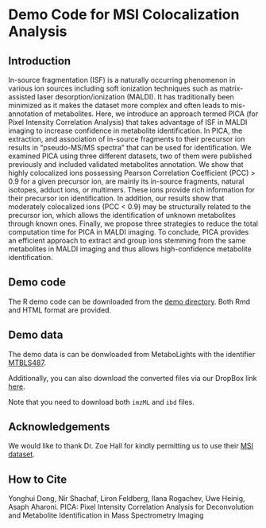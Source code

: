 # Demo Code for MSI Colocalization Analysis

## Introduction

In-source fragmentation (ISF) is a naturally occurring phenomenon in various ion sources including soft ionization techniques such as matrix-assisted laser desorption/ionization (MALDI). It has traditionally been minimized as it makes the dataset more complex and often leads to mis-annotation of metabolites. Here, we introduce an approach termed PICA (for Pixel Intensity Correlation Analysis) that takes advantage of ISF in MALDI imaging to increase confidence in metabolite identification. In PICA, the extraction, and association of in-source fragments to their precursor ion results in “pseudo-MS/MS spectra” that can be used for identification. We examined PICA using three different datasets, two of them were published previously and included validated metabolites annotation. We show that highly colocalized ions possessing Pearson Correlation Coefficient (PCC) > 0.9 for a given precursor ion, are mainly its in-source fragments, natural isotopes, adduct ions, or multimers. These ions provide rich information for their precursor ion identification. In addition, our results show that moderately colocalized ions (PCC < 0.9) may be structurally related to the precursor ion, which allows the identification of unknown metabolites through known ones. Finally, we propose three strategies to reduce the total computation time for PICA in MALDI imaging. To conclude, PICA provides an efficient approach to extract and group ions stemming from the same metabolites in MALDI imaging and thus allows high-confidence metabolite identification.

## Demo code

The R demo code can be downloaded from the [demo directory](https://github.com/YonghuiDong/MSI_Colocalization/tree/master/Demo). Both Rmd and HTML format are provided.

## Demo data

The demo data is can be donwloaded from MetaboLights with the identifier [MTBLS487](https://www.ebi.ac.uk/metabolights/MTBLS487).

Additionally, you can also download the converted files via our DropBox link [here](https://www.dropbox.com/sh/aff86j2dvw4i7ad/AACtmFnp1mZv6S2VPEvrFHVpa?dl=0). 

Note that you need to download both `imzML` and `ibd` files. 


## Acknowledgements

We would like to thank Dr. Zoe Hall for kindly permitting us to use their [MSI dataset](https://www.ebi.ac.uk/metabolights/MTBLS487). 

## How to Cite

Yonghui Dong, Nir Shachaf, Liron Feldberg, Ilana Rogachev, Uwe Heinig, Asaph Aharoni. PICA: Pixel Intensity Correlation Analysis for Deconvolution and Metabolite Identification in Mass Spectrometry Imaging


